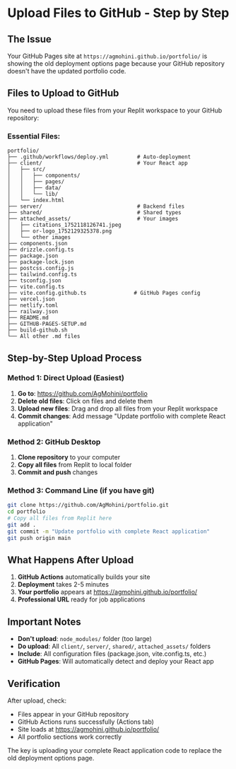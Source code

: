 # Upload Files to GitHub - Step by Step

## The Issue
Your GitHub Pages site at `https://agmohini.github.io/portfolio/` is showing the old deployment options page because your GitHub repository doesn't have the updated portfolio code.

## Files to Upload to GitHub
You need to upload these files from your Replit workspace to your GitHub repository:

### Essential Files:
```
portfolio/
├── .github/workflows/deploy.yml         # Auto-deployment
├── client/                              # Your React app
│   ├── src/
│   │   ├── components/
│   │   ├── pages/
│   │   ├── data/
│   │   └── lib/
│   └── index.html
├── server/                              # Backend files
├── shared/                              # Shared types
├── attached_assets/                     # Your images
│   ├── citations_1752118126741.jpeg
│   ├── or-logo_1752129325378.png
│   └── other images
├── components.json
├── drizzle.config.ts
├── package.json
├── package-lock.json
├── postcss.config.js
├── tailwind.config.ts
├── tsconfig.json
├── vite.config.ts
├── vite.config.github.ts               # GitHub Pages config
├── vercel.json
├── netlify.toml
├── railway.json
├── README.md
├── GITHUB-PAGES-SETUP.md
├── build-github.sh
└── All other .md files
```

## Step-by-Step Upload Process

### Method 1: Direct Upload (Easiest)
1. **Go to**: https://github.com/AgMohini/portfolio
2. **Delete old files**: Click on files and delete them
3. **Upload new files**: Drag and drop all files from your Replit workspace
4. **Commit changes**: Add message "Update portfolio with complete React application"

### Method 2: GitHub Desktop
1. **Clone repository** to your computer
2. **Copy all files** from Replit to local folder
3. **Commit and push** changes

### Method 3: Command Line (if you have git)
```bash
git clone https://github.com/AgMohini/portfolio.git
cd portfolio
# Copy all files from Replit here
git add .
git commit -m "Update portfolio with complete React application"
git push origin main
```

## What Happens After Upload
1. **GitHub Actions** automatically builds your site
2. **Deployment** takes 2-5 minutes
3. **Your portfolio** appears at https://agmohini.github.io/portfolio/
4. **Professional URL** ready for job applications

## Important Notes
- **Don't upload**: `node_modules/` folder (too large)
- **Do upload**: All `client/`, `server/`, `shared/`, `attached_assets/` folders
- **Include**: All configuration files (package.json, vite.config.ts, etc.)
- **GitHub Pages**: Will automatically detect and deploy your React app

## Verification
After upload, check:
- Files appear in your GitHub repository
- GitHub Actions runs successfully (Actions tab)
- Site loads at https://agmohini.github.io/portfolio/
- All portfolio sections work correctly

The key is uploading your complete React application code to replace the old deployment options page.